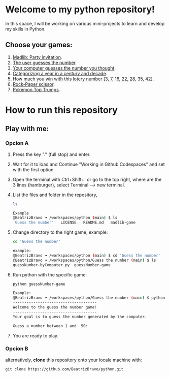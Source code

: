 <br>
<br>

# Welcome to my **python** repository!
In this space, I will be working on various mini-projects to learn and develop my skills in Python. 


## Choose your games:
1. [Madlib: Party invitation](https://github.com/BeatrizBravo/python/blob/main/Projects/madlib-game/madlib.py).&nbsp;<br />
2. [The user guesses the number](https://github.com/BeatrizBravo/python/blob/main/Projects/Guess%20the%20number/guessNumber-game).&nbsp;<br />
3. [Your computer guesses the number you thought](https://github.com/BeatrizBravo/python/blob/main/Projects/Guess%20the%20number/guessNumber-byComputer.py).&nbsp;<br />
4. [Categorizing a year in a century and decade](https://github.com/BeatrizBravo/python/blob/main/Projects/CFG%20ejercicios/Session3-3.py).&nbsp;<br />
5. [How much you win with this lotery number [3, 7, 16, 22, 28, 35, 42]](https://github.com/BeatrizBravo/python/blob/main/Projects/CFG%20ejercicios/Session4.py).&nbsp;<br />
6. [Rock-Paper scissor](https://github.com/BeatrizBravo/python/blob/main/Projects/r_p_s/rock-paper-scissor.py).&nbsp;<br />
7. [Pokemon Top Trumps](https://github.com/BeatrizBravo/python/blob/main/Projects/CFG%20ejercicios/Projects/pokemon.py).&nbsp;<br />

# How to run this repository
## Play with me:
### Opcion A
1. Press the key "." (full stop) and enter. 
2. Wait for it to load and Continue "Working in Github Codespaces" and set with the first option
3. Open the terminal with Ctrl+Shift+' or go to the top right, where are the 3 lines (hamburger), select Terminal -->  new terminal.
4. List the files and folder in the repository,
    ```bash
    ls
    ```
    ```bash
    Example
    @BeatrizBravo ➜ /workspaces/python (main) $ ls
    'Guess the number'   LICENSE   README.md   madlib-game
    ```
5. Change directory to the right game, example:
    ```bash
    cd 'Guess the number'
    ```
    ```bash
    example:
    @BeatrizBravo ➜ /workspaces/python (main) $ cd 'Guess the number'
    @BeatrizBravo ➜ /workspaces/python/Guess the number (main) $ ls
    guessNumber-byComputer.py  guessNumber-game
    ```
6. Run python with the specific game:
    ```bash
    python guessNumber-game
    ```
   
    ```bash
    Example:
    @BeatrizBravo ➜ /workspaces/python/Guess the number (main) $ python guessNumber-game
    -------------------------------------
    Welcome to the guess the number game!
    -------------------------------------
    Your goal is to guess the number generated by the computer.
   
    Guess a number between 1 and  50: 
    ```

7. You are ready to play.

### Opcion B
alternatively, **clone** this repository onto your locale machine with:
```commandline
git clone https://github.com/BeatrizBravo/python.git
```

    

